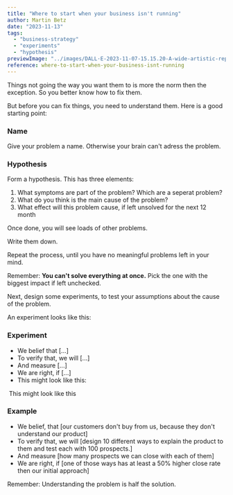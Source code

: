 ```yaml
---
title: "Where to start when your business isn't running"
author: Martin Betz
date: "2023-11-13"
tags:
  - "business-strategy"
  - "experiments"
  - "hypothesis"
previewImage: "../images/DALL·E-2023-11-07-15.15.20-A-wide-artistic-representation-of-a-new-beginning-using-a-watercolor-and-geometric-style-with-blue-and-mint-as-the-dominant-colors.-The-image-should.png"
reference: where-to-start-when-your-business-isnt-running
---
```


Things not going the way you want them to is more the norm then the exception. So you better know how to fix them.

But before you can fix things, you need to understand them. Here is a good starting point:

### **Name**

Give your problem a name. Otherwise your brain can't adress the problem.

### **Hypothesis**

Form a hypothesis. This has three elements:

1. What symptoms are part of the problem? Which are a seperat problem?
2. What do you think is the main cause of the problem?
3. What effect will this problem cause, if left unsolved for the next 12 month

Once done, you will see loads of other problems.

Write them down.

Repeat the process, until you have no meaningful problems left in your mind.

Remember: **You can't solve everything at once.** Pick the one with the biggest impact if left unchecked.

Next, design some experiments, to test your assumptions about the cause of the problem.

An experiment looks like this:

### Experiment

- We belief that \[...\]
- To verify that, we will \[...\]
- And measure \[...\]
- We are right, if \[...\]
- This might look like this:

 This might look like this

### Example

- We belief, that \[our customers don't buy from us, because they don't understand our product\]
- To verify that, we will \[design 10 different ways to explain the product to them and test each with 100 prospects.\]
- And measure \[how many prospects we can close with each of them\]
- We are right, if \[one of those ways has at least a 50% higher close rate then our initial approach\]


Remember: Understanding the problem is half the solution.
